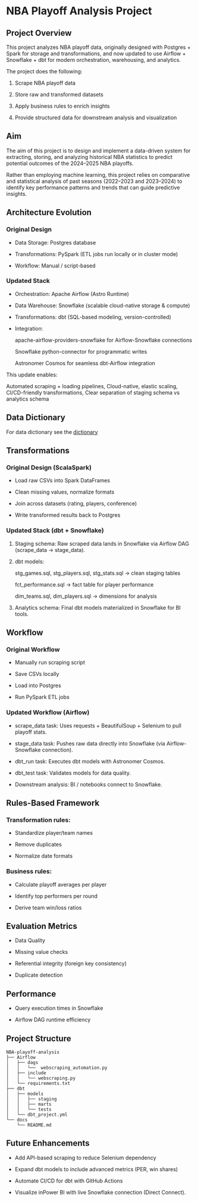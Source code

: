 # NBA Playoff Analysis Project

## Project Overview

This project analyzes NBA playoff data, originally designed with Postgres + Spark for storage and transformations, and now updated to use Airflow + Snowflake + dbt for modern orchestration, warehousing, and analytics.

The project does the following:

1. Scrape NBA playoff data

2. Store raw and transformed datasets

3. Apply business rules to enrich insights

4. Provide structured data for downstream analysis and visualization

## Aim

The aim of this project is to design and implement a data-driven system for extracting, storing, and analyzing historical NBA statistics to predict potential outcomes of the 2024–2025 NBA playoffs.

Rather than employing machine learning, this project relies on comparative and statistical analysis of past seasons (2022–2023 and 2023–2024) to identify key performance patterns and trends that can guide predictive insights.

## Architecture Evolution

### Original Design

- Data Storage: Postgres database

- Transformations: PySpark (ETL jobs run locally or in cluster mode)

- Workflow: Manual / script-based

### Updated Stack

- Orchestration: Apache Airflow (Astro Runtime)

- Data Warehouse: Snowflake (scalable cloud-native storage & compute)

- Transformations: dbt (SQL-based modeling, version-controlled)

- Integration:

  apache-airflow-providers-snowflake for Airflow-Snowflake connections

  Snowflake python-connector for programmatic writes

  Astronomer Cosmos for seamless dbt-Airflow integration

This update enables:

Automated scraping + loading pipelines, Cloud-native, elastic scaling, CI/CD-friendly transformations, Clear separation of staging schema vs analytics schema

## Data Dictionary

For data dictionary see the [dictionary](/Dictionary.md)

## Transformations

### Original Design (ScalaSpark)

- Load raw CSVs into Spark DataFrames

- Clean missing values, normalize formats

- Join across datasets (rating, players, conference)

- Write transformed results back to Postgres

### Updated Stack (dbt + Snowflake)

1. Staging schema: Raw scraped data lands in Snowflake via Airflow DAG (scrape_data → stage_data).

2. dbt models:

   stg_games.sql, stg_players.sql, stg_stats.sql → clean staging tables

   fct_performance.sql → fact table for player performance

   dim_teams.sql, dim_players.sql → dimensions for analysis

3. Analytics schema: Final dbt models materialized in Snowflake for BI tools.

## Workflow

### Original Workflow

- Manually run scraping script

- Save CSVs locally

- Load into Postgres

- Run PySpark ETL jobs

### Updated Workflow (Airflow)

- scrape_data task: Uses requests + BeautifulSoup + Selenium to pull playoff stats.

- stage_data task: Pushes raw data directly into Snowflake (via Airflow-Snowflake connection).

- dbt_run task: Executes dbt models with Astronomer Cosmos.

- dbt_test task: Validates models for data quality.

- Downstream analysis: BI / notebooks connect to Snowflake.

## Rules-Based Framework

### Transformation rules:

- Standardize player/team names

- Remove duplicates

- Normalize date formats

### Business rules:

- Calculate playoff averages per player

- Identify top performers per round

- Derive team win/loss ratios

## Evaluation Metrics

- Data Quality

- Missing value checks

- Referential integrity (foreign key consistency)

- Duplicate detection

## Performance

- Query execution times in Snowflake

- Airflow DAG runtime efficiency

## Project Structure

```
NBA-playoff-analysis
├── Airflow
│   ├── dags
│   │   └──  webscraping_automation.py
│   ├── include
│   │   └── webscraping.py
│   └── requirements.txt
├── dbt
│   ├── models
│   │   ├── staging
│   │   ├── marts
│   │   └── tests
│   └── dbt_project.yml
└── docs
    └── README.md

```

## Future Enhancements

- Add API-based scraping to reduce Selenium dependency

- Expand dbt models to include advanced metrics (PER, win shares)

- Automate CI/CD for dbt with GitHub Actions

- Visualize inPower BI with live Snowflake connection (Direct Connect).
